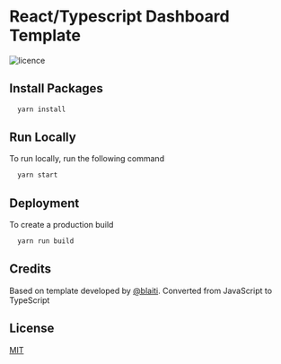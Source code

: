# React/Typescript Dashboard Template

![licence](https://img.shields.io/badge/licence-MIT-blue)

## Install Packages

```bash
  yarn install
```

## Run Locally

To run locally, run the following command

```bash
  yarn start
```

## Deployment

To create a production build

```bash
  yarn run build
```

## Credits 
Based on template developed by [@blaiti](https://github.com/blaiti). Converted from JavaScript to TypeScript

## License

[MIT](https://github.com/blaiti/React-Dashboard/blob/main/LICENSE)

